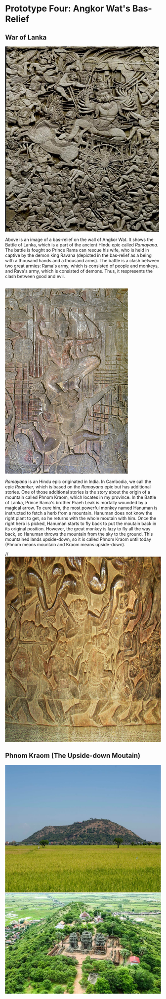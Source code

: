# Prototype Four: Angkor Wat's Bas-Relief 

## War of Lanka
<img src="images/battleOfLanka.jpeg" width="498" height="600">

Above is an image of a bas-relief on the wall of Angkor Wat. It shows the Battle of Lanka, which is a part of the ancient Hindu epic called *Ramayana*. The battle is fought so Prince Rama can rescue his wife, who is held in captive by the demon king Ravana (depicted in the bas-relief as a being with a thousand hands and a thousand arms). The battle is a clash between two great armies: Rama's army, which is consisted of people and monkeys, and Rava's army, which is consisted of demons. Thus, it respresents the clash between good and evil.
<br/><br/> 

<img src="images/ramahanuman.jpeg">
     
*Ramayana* is an Hindu epic originated in India. In Cambodia, we call the epic *Reamker*, which is based on the *Ramayana* epic but has additional stories. One of those additional stories is the story about the origin of a mountain called Phnom Kraom, which locates in my province. In the Battle of Lanka, Prince Rama's brother Praeh Leak is mortally wounded by a magical arrow. To cure him, the most powerful monkey named Hanuman is instructed to fetch a herb from a mountain. Hanuman does not know the right plant to get, so he returns with the whole moutain with him. Once the right herb is picked, Hanuman starts to fly back to put the moutain back in its original position. However, the great monkey is lazy to fly all the way back, so Hanuman throws the mountain from the sky to the ground. This mountained lands upside-down, so it is called Phnom Kraom until today (Phnom means mountain and Kraom means upside-down).

//<img src="images/monkeyarmy.jpeg" width="800" height="600">

## Phnom Kraom (The Upside-down Moutain)

<img src="images/phnomkrom_field.jpeg" width="620" height="413" >
<img src="images/phnomkrom_top.jpeg" >


